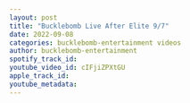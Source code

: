 ```yaml
---
layout: post
title: "Bucklebomb Live After Elite 9/7"
date: 2022-09-08
categories: bucklebomb-entertainment videos
author: bucklebomb-entertainment
spotify_track_id: 
youtube_video_id: cIFjiZPXtGU
apple_track_id: 
youtube_metadata: 
---
```

